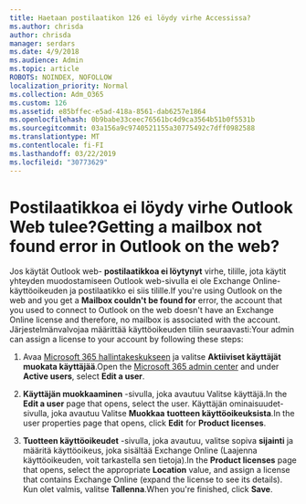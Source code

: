 ```yaml
---
title: Haetaan postilaatikon 126 ei löydy virhe Accessissa?
ms.author: chrisda
author: chrisda
manager: serdars
ms.date: 4/9/2018
ms.audience: Admin
ms.topic: article
ROBOTS: NOINDEX, NOFOLLOW
localization_priority: Normal
ms.collection: Adm_O365
ms.custom: 126
ms.assetid: e85bffec-e5ad-418a-8561-dab6257e1864
ms.openlocfilehash: 0b9babe33ceec76561bc4d9ca3564b51b0f5531b
ms.sourcegitcommit: 03a156a9c9740521155a30775492c7dff0982588
ms.translationtype: MT
ms.contentlocale: fi-FI
ms.lasthandoff: 03/22/2019
ms.locfileid: "30773629"
---
```

# <a name="getting-a-mailbox-not-found-error-in-outlook-on-the-web"></a><span data-ttu-id="e1675-102">Postilaatikkoa ei löydy virhe Outlook Web tulee?</span><span class="sxs-lookup"><span data-stu-id="e1675-102">Getting a mailbox not found error in Outlook on the web?</span></span>

<span data-ttu-id="e1675-103">Jos käytät Outlook web- **postilaatikkoa ei löytynyt** virhe, tilille, jota käytit yhteyden muodostamiseen Outlook web-sivulla ei ole Exchange Online-käyttöoikeuden ja postilaatikko ei siis tilille.</span><span class="sxs-lookup"><span data-stu-id="e1675-103">If you're using Outlook on the web and you get a **Mailbox couldn't be found for** error, the account that you used to connect to Outlook on the web doesn't have an Exchange Online license and therefore, no mailbox is associated with the account.</span></span> <span data-ttu-id="e1675-104">Järjestelmänvalvojaa määrittää käyttöoikeuden tiliin seuraavasti:</span><span class="sxs-lookup"><span data-stu-id="e1675-104">Your admin can assign a license to your account by following these steps:</span></span> 
  
1. <span data-ttu-id="e1675-105">Avaa [Microsoft 365 hallintakeskukseen](https://portal.office.com/adminportal/home#/homepage) ja valitse **Aktiiviset käyttäjät** **muokata käyttäjää**.</span><span class="sxs-lookup"><span data-stu-id="e1675-105">Open the [Microsoft 365 admin center](https://portal.office.com/adminportal/home#/homepage) and under **Active users**, select **Edit a user**.</span></span>
    
2. <span data-ttu-id="e1675-106">**Käyttäjän muokkaaminen** -sivulla, joka avautuu Valitse käyttäjä.</span><span class="sxs-lookup"><span data-stu-id="e1675-106">In the **Edit a user** page that opens, select the user.</span></span> <span data-ttu-id="e1675-107">Käyttäjän ominaisuudet-sivulla, joka avautuu Valitse **Muokkaa** **tuotteen käyttöoikeuksista**.</span><span class="sxs-lookup"><span data-stu-id="e1675-107">In the user properties page that opens, click **Edit** for **Product licenses**.</span></span>
    
3. <span data-ttu-id="e1675-108">**Tuotteen käyttöoikeudet** -sivulla, joka avautuu, valitse sopiva **sijainti** ja määritä käyttöoikeus, joka sisältää Exchange Online (Laajenna käyttöoikeuden, voit tarkastella sen tietoja).</span><span class="sxs-lookup"><span data-stu-id="e1675-108">In the **Product licenses** page that opens, select the appropriate **Location** value, and assign a license that contains Exchange Online (expand the license to see its details).</span></span> <span data-ttu-id="e1675-109">Kun olet valmis, valitse **Tallenna**.</span><span class="sxs-lookup"><span data-stu-id="e1675-109">When you're finished, click **Save**.</span></span>
    

